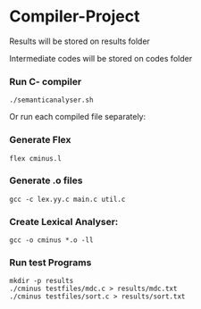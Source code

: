 # Compiler-Project

Results will be stored on results folder

Intermediate codes will be stored on codes folder

### Run C- compiler
```
./semanticanalyser.sh
```


Or run each compiled file separately:
### Generate Flex

```
flex cminus.l
```

### Generate .o files

```
gcc -c lex.yy.c main.c util.c
```

### Create Lexical Analyser:

```
gcc -o cminus *.o -ll
```

### Run test Programs

```
mkdir -p results
./cminus testfiles/mdc.c > results/mdc.txt
./cminus testfiles/sort.c > results/sort.txt
```
